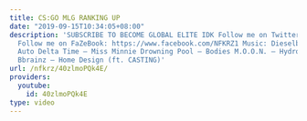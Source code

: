 ```yaml
---
title: CS:GO MLG RANKING UP
date: "2019-09-15T10:34:05+08:00"
description: 'SUBSCRIBE TO BECOME GLOBAL ELITE IDK Follow me on Twitter: https://twitter.com/NFKRZ
  Follow me on FaZeBook: https://www.facebook.com/NFKRZ1 Music: Dieselboy - Sex Drive
  Auto Delta Time – Miss Minnie Drowning Pool – Bodies M.O.O.N. – Hydrogen MC Mental
  Bbrainz – Home Design (ft. CASTING)'
url: /nfkrz/40zlmoPQk4E/
providers:
  youtube:
    id: 40zlmoPQk4E
type: video
---
```

